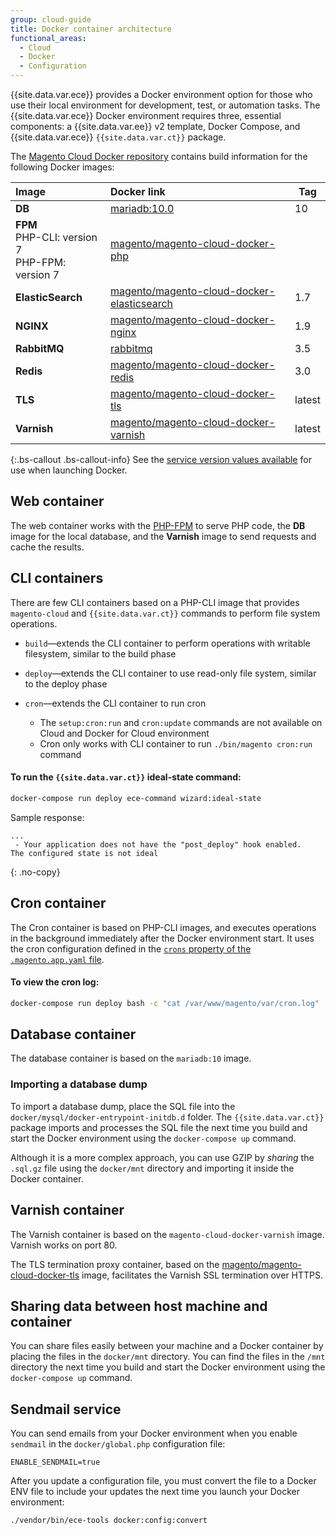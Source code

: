 ```yaml
---
group: cloud-guide
title: Docker container architecture
functional_areas:
  - Cloud
  - Docker
  - Configuration
---
```


{{site.data.var.ece}} provides a Docker environment option for those who use their local environment for development, test, or automation tasks. The {{site.data.var.ece}} Docker environment requires three, essential components: a {{site.data.var.ee}} v2 template, Docker Compose, and {{site.data.var.ece}} `{{site.data.var.ct}}` package.

The [Magento Cloud Docker repository](https://github.com/magento/magento-cloud-docker) contains build information for the following Docker images:

Image | Docker link | Tag
:---- | :---------- | ----------
**DB** | [mariadb:10.0](https://hub.docker.com/_/mariadb) | 10
**FPM**<br>PHP-CLI: version 7<br>PHP-FPM: version 7 | [magento/magento-cloud-docker-php](https://hub.docker.com/r/magento/magento-cloud-docker-php)
**ElasticSearch** | [magento/magento-cloud-docker-elasticsearch](https://hub.docker.com/r/magento/magento-cloud-docker-elasticsearch) | 1.7
**NGINX** |[magento/magento-cloud-docker-nginx](https://hub.docker.com/r/magento/magento-cloud-docker-nginx) | 1.9
**RabbitMQ** | [rabbitmq](https://hub.docker.com/_/rabbitmq) | 3.5
**Redis** | [magento/magento-cloud-docker-redis](https://hub.docker.com/r/magento/magento-cloud-docker-redis) | 3.0
**TLS** | [magento/magento-cloud-docker-tls](https://hub.docker.com/r/magento/magento-cloud-docker-tls) | latest
**Varnish** | [magento/magento-cloud-docker-varnish](https://hub.docker.com/r/magento/magento-cloud-docker-varnish) | latest

{:.bs-callout .bs-callout-info}
See the [service version values available]({{page.baseurl}}/cloud/docker/docker-config.html) for use when launching Docker.

## Web container

The web container works with the [PHP-FPM](https://php-fpm.org) to serve PHP code, the **DB** image for the local database, and the **Varnish** image to send requests and cache the results.

## CLI containers

There are few CLI containers based on a PHP-CLI image that provides `magento-cloud` and `{{site.data.var.ct}}` commands to perform file system operations.

-  `build`—extends the CLI container to perform operations with writable filesystem, similar to the build phase
-  `deploy`—extends the CLI container to use read-only file system, similar to the deploy phase
-  `cron`—extends the CLI container to run cron

    -  The `setup:cron:run` and `cron:update` commands are not available on Cloud and Docker for Cloud environment
    -  Cron only works with CLI container to run `./bin/magento cron:run` command

#### To run the `{{site.data.var.ct}}` ideal-state command:

```bash
docker-compose run deploy ece-command wizard:ideal-state
```
Sample response:

```terminal
...
 - Your application does not have the "post_deploy" hook enabled.
The configured state is not ideal
```
{: .no-copy}

## Cron container

The Cron container is based on PHP-CLI images, and executes operations in the background immediately after the Docker environment start. It uses the cron configuration defined in the [`crons` property of the `.magento.app.yaml` file]({{page.baseurl}}/cloud/project/project-conf-files_magento-app.html#crons).

#### To view the cron log:

```bash
docker-compose run deploy bash -c "cat /var/www/magento/var/cron.log"
```

## Database container

The database container is based on the `mariadb:10` image.

### Importing a database dump

To import a database dump, place the SQL file into the `docker/mysql/docker-entrypoint-initdb.d` folder. The `{{site.data.var.ct}}` package imports and processes the SQL file the next time you build and start the Docker environment using the `docker-compose up` command.

Although it is a more complex approach, you can use GZIP by _sharing_ the `.sql.gz` file using the `docker/mnt` directory and importing it inside the Docker container.

## Varnish container

The Varnish container is based on the `magento-cloud-docker-varnish` image. Varnish works on port 80.

The TLS termination proxy container, based on the  [magento/magento-cloud-docker-tls](https://hub.docker.com/r/magento/magento-cloud-docker-tls) image, facilitates the Varnish SSL termination over HTTPS.

## Sharing data between host machine and container

You can share files easily between your machine and a Docker container by placing the files in the `docker/mnt` directory. You can find the files in the `/mnt` directory the next time you build and start the Docker environment using the `docker-compose up` command. 

## Sendmail service

You can send emails from your Docker environment when you enable `sendmail` in the `docker/global.php` configuration file:

```terminal
ENABLE_SENDMAIL=true
```

After you update a configuration file, you must convert the file to a Docker ENV file to include your updates the next time you launch your Docker environment:

```bash
./vendor/bin/ece-tools docker:config:convert
```

